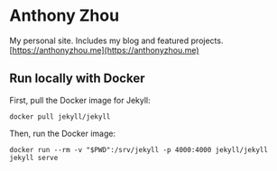 # Anthony Zhou
My personal site. Includes my blog and featured projects. [https://anthonyzhou.me](https://anthonyzhou.me)

## Run locally with Docker

First, pull the Docker image for Jekyll:
```
docker pull jekyll/jekyll
```

Then, run the Docker image:
```
docker run --rm -v "$PWD":/srv/jekyll -p 4000:4000 jekyll/jekyll jekyll serve
```